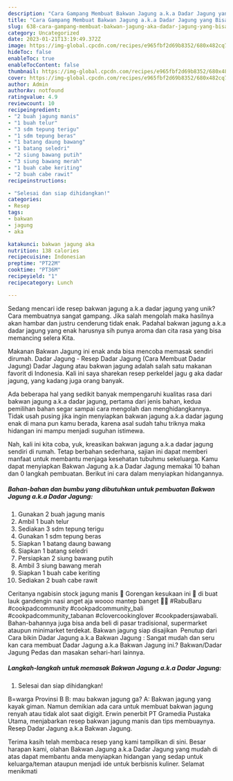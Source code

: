 ```yaml
---
description: "Cara Gampang Membuat Bakwan Jagung a.k.a Dadar Jagung yang Bisa Manjain Lidah"
title: "Cara Gampang Membuat Bakwan Jagung a.k.a Dadar Jagung yang Bisa Manjain Lidah"
slug: 638-cara-gampang-membuat-bakwan-jagung-aka-dadar-jagung-yang-bisa-manjain-lidah
category: Uncategorized
date: 2023-01-21T13:19:49.372Z
image: https://img-global.cpcdn.com/recipes/e965fbf2d69b8352/680x482cq70/bakwan-jagung-aka-dadar-jagung-foto-resep-utama.jpg
hideToc: false
enableToc: true
enableTocContent: false
thumbnail: https://img-global.cpcdn.com/recipes/e965fbf2d69b8352/680x482cq70/bakwan-jagung-aka-dadar-jagung-foto-resep-utama.jpg
cover: https://img-global.cpcdn.com/recipes/e965fbf2d69b8352/680x482cq70/bakwan-jagung-aka-dadar-jagung-foto-resep-utama.jpg
author: Admin
authorAv: notfound
ratingvalue: 4.9
reviewcount: 10
recipeingredient:
- "2 buah jagung manis"
- "1 buah telur"
- "3 sdm tepung terigu"
- "1 sdm tepung beras"
- "1 batang daung bawang"
- "1 batang seledri"
- "2 siung bawang putih"
- "3 siung bawang merah"
- "1 buah cabe keriting"
- "2 buah cabe rawit"
recipeinstructions:

- "Selesai dan siap dihidangkan!"
categories:
- Resep
tags:
- bakwan
- jagung
- aka

katakunci: bakwan jagung aka 
nutrition: 138 calories
recipecuisine: Indonesian
preptime: "PT22M"
cooktime: "PT36M"
recipeyield: "1"
recipecategory: Lunch

---
```





Sedang mencari ide resep bakwan jagung a.k.a dadar jagung yang unik? Cara membuatnya sangat gampang. Jika salah mengolah maka hasilnya akan hambar dan justru cenderung tidak enak. Padahal bakwan jagung a.k.a dadar jagung yang enak harusnya sih punya aroma dan cita rasa yang bisa memancing selera Kita.





Makanan Bakwan Jagung ini enak anda bisa mencoba memasak sendiri dirumah. Dadar Jagung - Resep Dadar Jagung (Cara Membuat Dadar Jagung) Dadar Jagung atau bakwan jagung adalah salah satu makanan favorit di Indonesia. Kali ini saya sharekan resep perkeldel jagu g aka dadar jagung, yang kadang juga orang banyak.

Ada beberapa hal yang sedikit banyak mempengaruhi kualitas rasa dari bakwan jagung a.k.a dadar jagung, pertama dari jenis bahan, kedua pemilihan bahan segar sampai cara mengolah dan menghidangkannya. Tidak usah pusing jika ingin menyiapkan bakwan jagung a.k.a dadar jagung enak di mana pun kamu berada, karena asal sudah tahu triknya maka hidangan ini mampu menjadi suguhan istimewa.






Nah, kali ini kita coba, yuk, kreasikan bakwan jagung a.k.a dadar jagung sendiri di rumah. Tetap berbahan sederhana, sajian ini dapat memberi manfaat untuk membantu menjaga kesehatan tubuhmu sekeluarga. Kamu dapat menyiapkan Bakwan Jagung a.k.a Dadar Jagung memakai 10 bahan dan 0 langkah pembuatan. Berikut ini cara dalam menyiapkan hidangannya.

<!--inarticleads1-->

##### Bahan-bahan dan bumbu yang dibutuhkan untuk pembuatan Bakwan Jagung a.k.a Dadar Jagung:

1. Gunakan 2 buah jagung manis
1. Ambil 1 buah telur
1. Sediakan 3 sdm tepung terigu
1. Gunakan 1 sdm tepung beras
1. Siapkan 1 batang daung bawang
1. Siapkan 1 batang seledri
1. Persiapkan 2 siung bawang putih
1. Ambil 3 siung bawang merah
1. Siapkan 1 buah cabe keriting
1. Sediakan 2 buah cabe rawit


Ceritanya ngabisin stock jagung manis 🤭 Gorengan kesukaan ini 🤩 di buat lauk gandengin nasi anget aja woooo mantep banget 🤤🤤 #RabuBaru #cookpadcommunity #cookpadcommunity_bali #cookpadcommunity_tabanan #clovercookinglover #cookpadersjawabali. Bahan-bahannya juga bisa anda beli di pasar tradisional, supermarket ataupun minimarket terdekat. Bakwan jagung siap disajikan ️ Penutup dari Cara bikin Dadar Jagung a.k.a Bakwan Jagung : Sangat mudah dan seru kan cara membuat Dadar Jagung a.k.a Bakwan Jagung ini.? Bakwan/Dadar Jagung Pedas dan masakan sehari-hari lainnya. 

<!--inarticleads2-->

##### Langkah-langkah untuk memasak Bakwan Jagung a.k.a Dadar Jagung:


1. Selesai dan siap dihidangkan!

B=warga Provinsi B B: mau bakwan jagung ga? A: Bakwan jagung yang kayak giman. Namun demikian ada cara untuk membuat bakwan jagung renyah atau tidak alot saat digigit. Erwin penerbit PT Gramedia Pustaka Utama, menjabarkan resep bakwan jagung manis dan tips membuaynya. Resep Dadar Jagung a.k.a Bakwan Jagung. 

Terima kasih telah membaca resep yang kami tampilkan di sini. Besar harapan kami, olahan Bakwan Jagung a.k.a Dadar Jagung yang mudah di atas dapat membantu anda menyiapkan hidangan yang sedap untuk keluarga/teman ataupun menjadi ide untuk berbisnis kuliner. Selamat menikmati
